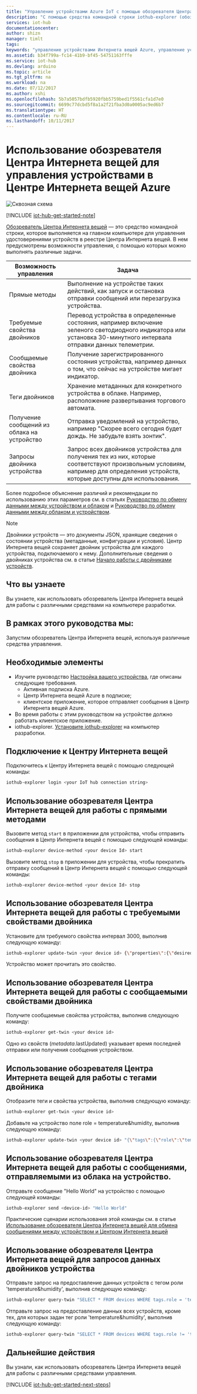 ```yaml
---
title: "Управление устройствами Azure IoT с помощью обозревателя Центра Интернета вещей | Документация Майкрософт"
description: "С помощью средства командной строки iothub-explorer (обозревателя Центра Интернета вещей) можно управлять устройствами в Центре Интернета вещей Azure, используя прямые методы и возможности управления требуемыми свойствами двойника."
services: iot-hub
documentationcenter: 
author: shizn
manager: timlt
tags: 
keywords: "управление устройствами Интернета вещей Azure, управление устройствами в Центре Интернета вещей Azure, управление устройствами, Интернет вещей, управление устройствами в Центре Интернета вещей"
ms.assetid: b34f799a-fc14-41b9-bf45-54751163fffe
ms.service: iot-hub
ms.devlang: arduino
ms.topic: article
ms.tgt_pltfrm: na
ms.workload: na
ms.date: 07/12/2017
ms.author: xshi
ms.openlocfilehash: 5b7a5057bdfb5920fbb5759bed1f5561cfa1d7e0
ms.sourcegitcommit: 6699c77dcbd5f8a1a2f21fba3d0a0005ac9ed6b7
ms.translationtype: HT
ms.contentlocale: ru-RU
ms.lasthandoff: 10/11/2017
---
```

# <a name="use-iothub-explorer-for-azure-iot-hub-device-management"></a>Использование обозревателя Центра Интернета вещей для управления устройствами в Центре Интернета вещей Azure

![Сквозная схема](media/iot-hub-get-started-e2e-diagram/2.png)

[!INCLUDE [iot-hub-get-started-note](../../includes/iot-hub-get-started-note.md)]

[Обозреватель Центра Интернета вещей](https://github.com/azure/iothub-explorer) — это средство командной строки, которое выполняется на главном компьютере для управления удостоверениями устройств в реестре Центра Интернета вещей. В нем предусмотрены возможности управления, с помощью которых можно выполнять различные задачи.

| Возможность управления          | Задача                                                                                                                            |
|----------------------------|---------------------------------------------------------------------------------------------------------------------------------|
| Прямые методы             | Выполнение на устройстве таких действий, как запуск и остановка отправки сообщений или перезагрузка устройства.                                        |
| Требуемые свойства двойников    | Перевод устройства в определенные состояния, например включение зеленого светодиодного индикатора или установка 30-минутного интервала отправки данных телеметрии.         |
| Сообщаемые свойства двойника   | Получение зарегистрированного состояния устройства, например данных о том, что сейчас на устройстве мигает индикатор.                                    |
| Теги двойников                  | Хранение метаданных для конкретного устройства в облаке. Например, расположение развертывания торгового автомата.                         |
| Получение сообщений из облака на устройство   | Отправка уведомлений на устройство, например "Скорее всего сегодня будет дождь. Не забудьте взять зонтик".              |
| Запросы двойника устройства        | Запрос всех двойников устройства для получения тех из них, которые соответствуют произвольным условиям, например для определения устройств, которые доступны для использования. |

Более подробное объяснение различий и рекомендации по использованию этих параметров см. в статьях [Руководство по обмену данными между устройством и облаком](iot-hub-devguide-d2c-guidance.md) и [Руководство по обмену данными между облаком и устройством](iot-hub-devguide-c2d-guidance.md).

> [!NOTE]
> Двойники устройств — это документы JSON, хранящие сведения о состоянии устройства (метаданные, конфигурации и условия). Центр Интернета вещей сохраняет двойник устройства для каждого устройства, подключаемого к нему. Дополнительные сведения о двойниках устройства см. в статье [Начало работы с двойниками устройств](iot-hub-node-node-twin-getstarted.md).

## <a name="what-you-learn"></a>Что вы узнаете

Вы узнаете, как использовать обозреватель Центра Интернета вещей для работы с различными средствами на компьютере разработки.

## <a name="what-you-do"></a>В рамках этого руководства мы:

Запустим обозреватель Центра Интернета вещей, используя различные средства управления.

## <a name="what-you-need"></a>Необходимые элементы

- Изучите руководство [Настройка вашего устройства](iot-hub-raspberry-pi-kit-node-get-started.md), где описаны следующие требования.
  - Активная подписка Azure.
  - Центр Интернета вещей Azure в подписке;
  - клиентское приложение, которое отправляет сообщения в Центр Интернета вещей Azure.
- Во время работы с этим руководством на устройстве должно работать клиентское приложение.
- iothub-explorer. [Установите iothub-explorer](https://github.com/azure/iothub-explorer) на компьютер разработки.

## <a name="connect-to-your-iot-hub"></a>Подключение к Центру Интернета вещей

Подключитесь к Центру Интернета вещей с помощью следующей команды:

```bash
iothub-explorer login <your IoT hub connection string>
```

## <a name="use-iothub-explorer-with-direct-methods"></a>Использование обозревателя Центра Интернета вещей для работы с прямыми методами

Вызовите метод `start` в приложении для устройства, чтобы отправить сообщения в Центр Интернета вещей с помощью следующей команды:

```bash
iothub-explorer device-method <your device Id> start
```

Вызовите метод `stop` в приложении для устройства, чтобы прекратить отправку сообщений в Центр Интернета вещей с помощью следующей команды:

```bash
iothub-explorer device-method <your device Id> stop
```

## <a name="use-iothub-explorer-with-twins-desired-properties"></a>Использование обозревателя Центра Интернета вещей для работы с требуемыми свойствами двойника

Установите для требуемого свойства интервал 3000, выполнив следующую команду:

```bash
iothub-explorer update-twin <your device id> {\"properties\":{\"desired\":{\"interval\":3000}}}
```

Устройство может прочитать это свойство.

## <a name="use-iothub-explorer-with-twins-reported-properties"></a>Использование обозревателя Центра Интернета вещей для работы с сообщаемыми свойствами двойника

Получите сообщаемые свойства устройства, выполнив следующую команду:

```bash
iothub-explorer get-twin <your device id>
```

Одно из свойств ($metadata.$lastUpdated) указывает время последней отправки или получения сообщения устройством.

## <a name="use-iothub-explorer-with-twins-tags"></a>Использование обозревателя Центра Интернета вещей для работы с тегами двойника

Отобразите теги и свойства устройства, выполнив следующую команду:

```bash
iothub-explorer get-twin <your device id>
```

Добавьте на устройство поле role = temperature&humidity, выполнив следующую команду:

```bash
iothub-explorer update-twin <your device id> "{\"tags\":{\"role\":\"temperature&humidity\"}}"

```

## <a name="use-iothub-explorer-with-cloud-to-device-messages"></a>Использование обозревателя Центра Интернета вещей для работы с сообщениями, отправляемыми из облака на устройство.

Отправьте сообщение "Hello World" на устройство с помощью следующей команды:

```bash
iothub-explorer send <device-id> "Hello World"
```

Практические сценарии использования этой команды см. в статье [Использование обозревателя Центра Интернета вещей для обмена сообщениями между устройством и Центром Интернета вещей](iot-hub-explorer-cloud-device-messaging.md)

## <a name="use-iothub-explorer-with-device-twins-queries"></a>Использование обозревателя Центра Интернета вещей для запросов данных двойников устройства

Отправьте запрос на предоставление данных устройств с тегом роли 'temperature&humidity', выполнив следующую команду:

```bash
iothub-explorer query-twin "SELECT * FROM devices WHERE tags.role = 'temperature&humidity'"
```

Отправьте запрос на предоставление данных всех устройств, кроме тех, для которых задан тег роли 'temperature&humidity', выполнив следующую команду:

```bash
iothub-explorer query-twin "SELECT * FROM devices WHERE tags.role != 'temperature&humidity'"
```

## <a name="next-steps"></a>Дальнейшие действия

Вы узнали, как использовать обозреватель Центра Интернета вещей для работы с различными средствами управления.

[!INCLUDE [iot-hub-get-started-next-steps](../../includes/iot-hub-get-started-next-steps.md)]

